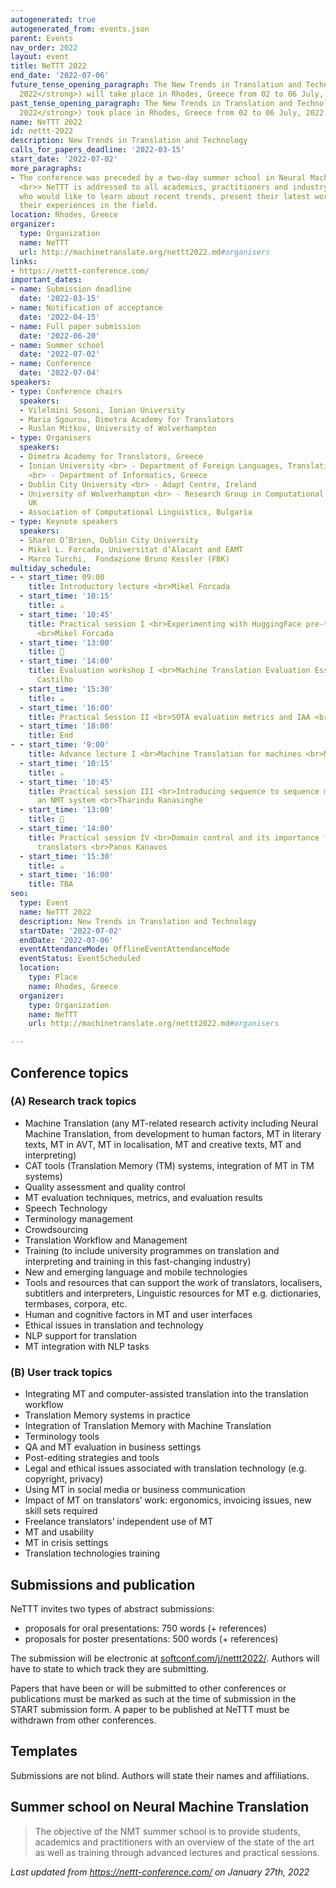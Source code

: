 ```yaml
---
autogenerated: true
autogenerated_from: events.json
parent: Events
nav_order: 2022
layout: event
title: NeTTT 2022
end_date: '2022-07-06'
future_tense_opening_paragraph: The New Trends in Translation and Technology (<strong>NeTTT
  2022</strong>) will take place in Rhodes, Greece from 02 to 06 July, 2022.
past_tense_opening_paragraph: The New Trends in Translation and Technology (<strong>NeTTT
  2022</strong>) took place in Rhodes, Greece from 02 to 06 July, 2022.
name: NeTTT 2022
id: nettt-2022
description: New Trends in Translation and Technology
calls_for_papers_deadline: '2022-03-15'
start_date: '2022-07-02'
more_paragraphs:
- The conference was preceded by a two-day summer school in Neural Machine Translation.
  <br>> NeTTT is addressed to all academics, practitioners and industry specialists
  who would like to learn about recent trends, present their latest work, and/or share
  their experiences in the field.
location: Rhodes, Greece
organizer:
  type: Organization
  name: NeTTT
  url: http://machinetranslate.org/nettt2022.md#organisers
links:
- https://nettt-conference.com/
important_dates:
- name: Submission deadline
  date: '2022-03-15'
- name: Notification of acceptance
  date: '2022-04-15'
- name: Full paper submission
  date: '2022-06-20'
- name: Summer school
  date: '2022-07-02'
- name: Conference
  date: '2022-07-04'
speakers:
- type: Conference chairs
  speakers:
  - Vilelmini Sosoni, Ionian University
  - Maria Sgourou, Dimetra Academy for Translators
  - Ruslan Mitkov, University of Wolverhampton
- type: Organisers
  speakers:
  - Dimetra Academy for Translators, Greece
  - Ionian University <br> - Department of Foreign Languages, Translation and Interpreting
    <br> - Department of Informatics, Greece
  - Dublin City University <br> - Adapt Centre, Ireland
  - University of Wolverhampton <br> - Research Group in Computational Linguistics,
    UK
  - Association of Computational Linguistics, Bulgaria
- type: Keynote speakers
  speakers:
  - Sharon O’Brien, Dublin City University
  - Mikel L. Forcada, Universitat d’Alacant and EAMT
  - Marco Turchi,  Fondazione Bruno Kessler (FBK)
multiday_schedule:
- - start_time: 09:00
    title: Introductory lecture <br>Mikel Forcada
  - start_time: '10:15'
    title: ☕️
  - start_time: '10:45'
    title: Practical session I <br>Experimenting with HuggingFace pre-trained models
      <br>Mikel Forcada
  - start_time: '13:00'
    title: 🍴
  - start_time: '14:00'
    title: Evaluation workshop I <br>Machine Translation Evaluation Essentials <br>Sheila
      Castilho
  - start_time: '15:30'
    title: ☕️
  - start_time: '16:00'
    title: Practical Session II <br>SOTA evaluation metrics and IAA <br>Sheila Castilho
  - start_time: '18:00'
    title: End
- - start_time: '9:00'
    title: Advance lecture I <br>Machine Translation for machines <br>Marco Turchi
  - start_time: '10:15'
    title: ☕️
  - start_time: '10:45'
    title: Practical session III <br>Introducing sequence to sequence models and building
      an NMT system <br>Tharindu Ranasinghe
  - start_time: '13:00'
    title: 🍴
  - start_time: '14:00'
    title: Practical session IV <br>Domain control and its importance for professional
      translators <br>Panos Kanavos
  - start_time: '15:30'
    title: ☕️
  - start_time: '16:00'
    title: TBA
seo:
  type: Event
  name: NeTTT 2022
  description: New Trends in Translation and Technology
  startDate: '2022-07-02'
  endDate: '2022-07-06'
  eventAttendanceMode: OfflineEventAttendanceMode
  eventStatus: EventScheduled
  location:
    type: Place
    name: Rhodes, Greece
  organizer:
    type: Organization
    name: NeTTT
    url: http://machinetranslate.org/nettt2022.md#organisers

---
```

## Conference topics

### (A) Research track topics

- Machine Translation (any MT-related research activity including Neural Machine Translation, from development to human factors, MT in literary texts, MT in AVT, MT in localisation, MT and creative texts, MT and interpreting)
- CAT tools (Translation Memory (TM) systems, integration of MT in TM systems)
- Quality assessment and quality control
- MT evaluation techniques, metrics, and evaluation results
- Speech Technology
- Terminology management
- Crowdsourcing
- Translation Workflow and Management
- Training (to include university programmes on translation and interpreting and training in this fast-changing industry)
- New and emerging language and mobile technologies
- Tools and resources that can support the work of translators, localisers, subtitlers and interpreters, Linguistic resources for MT e.g. dictionaries, termbases, corpora, etc.
- Human and cognitive factors in MT and user interfaces
- Ethical issues in translation and technology
- NLP support for translation
- MT integration with NLP tasks

### (B) User track topics

- Integrating MT and computer-assisted translation into the translation workflow  
- Translation Memory systems in practice
- Integration of Translation Memory with Machine Translation
- Terminology tools
- QA and MT evaluation in business settings
- Post-editing strategies and tools
- Legal and ethical issues associated with translation technology (e.g. copyright, privacy)
- Using MT in social media or business communication
- Impact of MT on translators’ work: ergonomics, invoicing issues, new skill sets required
- Freelance translators’ independent use of MT  
- MT and usability
- MT in crisis settings  
- Translation technologies training

## Submissions and publication

NeTTT invites two types of abstract submissions:  

- proposals for oral presentations: 750 words (+ references)
- proposals for poster presentations: 500 words (+ references)

The submission will be electronic at [softconf.com/j/nettt2022/](https://www.softconf.com/j/nettt2022/).
Authors will have to state to which track they are submitting.   

Papers that have been or will be submitted to other conferences or publications must be marked as such at the time of submission in the START submission form.
A paper to be published at NeTTT must be withdrawn from other conferences.  

## Templates

Submissions are not blind.
Authors will state their names and affiliations.

## Summer school on Neural Machine Translation

> The objective of the NMT summer school is to provide students, academics and practitioners with an overview of the state of the art as well as training through advanced lectures and practical sessions.

*Last updated from https://nettt-conference.com/ on January 27th, 2022*
